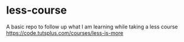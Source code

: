 # less-course
A basic repo to follow up what I am learning while taking a less course https://code.tutsplus.com/courses/less-is-more
